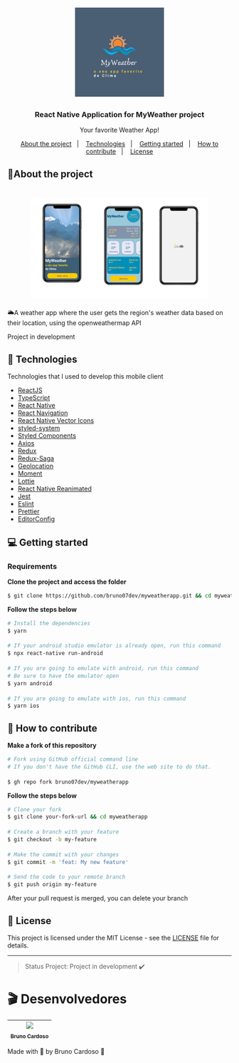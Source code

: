 <h1 align="center">
  <img alt="Logo" src="src/assets/logo.png" width="200px">
</h1>

<h3 align="center">
  React Native Application for MyWeather project
</h3>

<p align="center">Your favorite Weather App!</p>

<p align="center">
  <a href="#%EF%B8%8F-about-the-project">About the project</a>&nbsp;&nbsp;&nbsp;|&nbsp;&nbsp;&nbsp;
  <a href="#-technologies">Technologies</a>&nbsp;&nbsp;&nbsp;|&nbsp;&nbsp;&nbsp;
  <a href="#-getting-started">Getting started</a>&nbsp;&nbsp;&nbsp;|&nbsp;&nbsp;&nbsp;
  <a href="#-how-to-contribute">How to contribute</a>&nbsp;&nbsp;&nbsp;|&nbsp;&nbsp;&nbsp;
  <a href="#-license">License</a>
</p>



##  📰About the project

<h1 align="center">
  <img alt="Screen" src="src/assets/screen.png" width="400px">
</h1>

🌥️A weather app where the user gets the region's weather data based on their location, using the openweathermap API

Project in development

## 🚀 Technologies

Technologies that I used to develop this mobile client

- [ReactJS](https://reactjs.org/)
- [TypeScript](https://www.typescriptlang.org/)
- [React Native](https://reactnative.dev/)
- [React Navigation](https://reactnavigation.org/)
- [React Native Vector Icons](https://github.com/oblador/react-native-vector-icons)
- [styled-system](https://styled-system.com/)
- [Styled Components](https://styled-components.com/)
- [Axios](https://github.com/axios/axios)
- [Redux](https://redux.js.org/introduction/getting-started)
- [Redux-Saga](https://redux-saga.js.org/)
- [Geolocation](https://github.com/Agontuk/react-native-geolocation-service)
- [Moment](https://www.npmjs.com/package/react-moment)
- [Lottie](https://lottiefiles.com/featured?gclid=Cj0KCQjwz7uRBhDRARIsAFqjulnP_NdqZXG922tfhAvcGEUDy3jT-D4bZmx2V3z15nSz6NYG67R_X1QaAivoEALw_wcB)
- [React Native Reanimated](https://www.npmjs.com/package/react-native-reanimated)
- [Jest](https://jestjs.io/docs/25.x/tutorial-react-native)
- [Eslint](https://eslint.org/)
- [Prettier](https://prettier.io/)
- [EditorConfig](https://editorconfig.org/)

## 💻 Getting started

### Requirements


**Clone the project and access the folder**

```bash
$ git clone https://github.com/bruno07dev/myweatherapp.git && cd myweatherapp
```

**Follow the steps below**

```bash
# Install the dependencies
$ yarn

# If your android studio emulator is already open, run this command
$ npx react-native run-android

# If you are going to emulate with android, run this command
# Be sure to have the emulator open
$ yarn android

# If you are going to emulate with ios, run this command
$ yarn ios
```

## 🤔 How to contribute

**Make a fork of this repository**

```bash
# Fork using GitHub official command line
# If you don't have the GitHub CLI, use the web site to do that.

$ gh repo fork bruno07dev/myweatherapp
```

**Follow the steps below**

```bash
# Clone your fork
$ git clone your-fork-url && cd myweatherapp

# Create a branch with your feature
$ git checkout -b my-feature

# Make the commit with your changes
$ git commit -m 'feat: My new feature'

# Send the code to your remote branch
$ git push origin my-feature
```

After your pull request is merged, you can delete your branch

## 📝 License

This project is licensed under the MIT License - see the [LICENSE](LICENSE) file for details.

---

> Status Project: Project in development :heavy_check_mark:
# 🎬 Desenvolvedores

[<img src="https://avatars.githubusercontent.com/u/66931016?s=460&u=68bdaab4339d594139e0f083a0346b30ddb8402d&v=4" width=115 > <br> <sub> Bruno Cardoso </sub>](https://www.linkedin.com/in/bruno-s-cardoso/) |
| :---: |

Made with 💜 by Bruno Cardoso 👋
